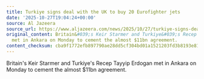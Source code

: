 ```yaml
---
title: Turkiye signs deal with the UK to buy 20 Eurofighter jets
date: '2025-10-27T19:04:24+00:00'
source: Al Jazeera
source_url: https://www.aljazeera.com/news/2025/10/27/turkiye-signs-deal-with-the-uk-to-buy-20-eurofighter-jets?traffic_source=rss
original_content: Britain&#039;s Keir Starmer and Turkiye&#039;s Recep Tayyip Erdogan
  met in Ankara on Monday to cement the almost $11bn agreement.
content_checksum: cba9f1772efb897790ae28dd5cf304bd01a1521203fd3b8193e812ce6749f910
---
```


Britain's Keir Starmer and Turkiye's Recep Tayyip Erdogan met in Ankara on Monday to cement the almost $11bn agreement.

